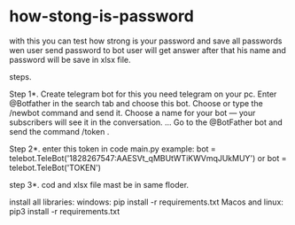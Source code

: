 # how-stong-is-password
with this you can test how strong is your password and save all passwords
wen user send password to bot user  will get answer after that his name and password will be save in xlsx file.

steps.

Step 1*. Create telegram bot for this you need telegram on your pc. Enter @Botfather in the search tab and choose this bot. Choose or type the /newbot command and send it. Choose a name for your bot — your subscribers will see it in the conversation. ... Go to the @BotFather bot and send the command /token .

Step 2*. enter this token in code main.py example: bot = telebot.TeleBot('1828267547:AAESVt_qMBUtWTiKWVmqJUkMUY') or bot = telebot.TeleBot('TOKEN')

step 3*. cod and xlsx file mast be in same floder.

install all libraries: windows: pip install -r requirements.txt Macos and linux: pip3 install -r requirements.txt
